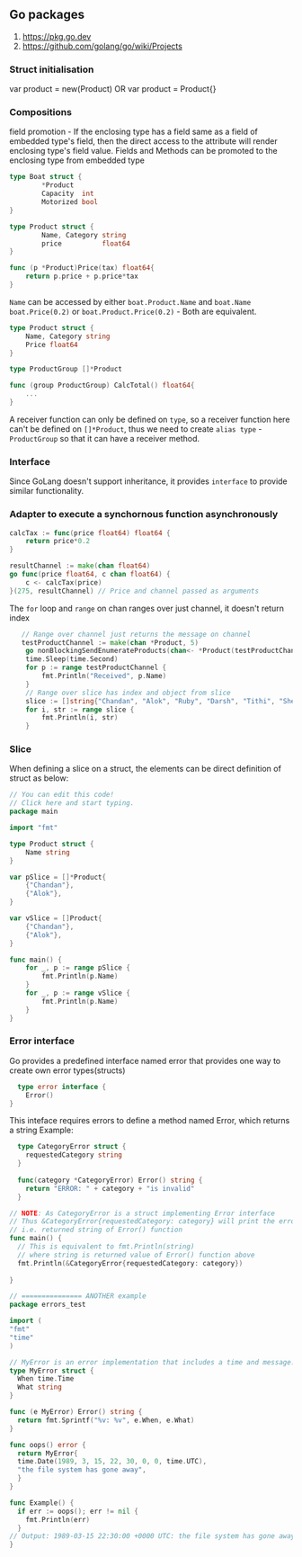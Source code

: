 ## Go packages
1. https://pkg.go.dev
2. https://github.com/golang/go/wiki/Projects

### Struct initialisation
var product = new(Product)
OR
var product = Product{}

### Compositions
field promotion - If the enclosing type has a field same as a field of
embedded type's field, then the direct access to the attribute will
render enclosing type's field value.
Fields and Methods can be promoted to the enclosing type from embedded type
```go
type Boat struct {
        *Product
        Capacity  int
        Motorized bool
}

type Product struct {
        Name, Category string
        price          float64
}

func (p *Product)Price(tax) float64{
	return p.price + p.price*tax
}
```
`Name` can be accessed by either `boat.Product.Name` and `boat.Name`
`boat.Price(0.2)` or `boat.Product.Price(0.2)` - Both are equivalent.

```go
type Product struct {
	Name, Category string
	Price float64
}

type ProductGroup []*Product

func (group ProductGroup) CalcTotal() float64{
	...
}
```
A receiver function can only be defined on `type`, so a receiver function here
can't be defined on `[]*Product`, thus we need to create `alias type` -
`ProductGroup` so that it can have a receiver method.

### Interface
Since GoLang doesn't support inheritance, it provides `interface` to provide similar functionality.

### Adapter to execute a synchornous function asynchronously
```go
calcTax := func(price float64) float64 {
	return price*0.2
}

resultChannel := make(chan float64)
go func(price float64, c chan float64) {
	c <- calcTax(price)
}(275, resultChannel) // Price and channel passed as arguments
```

The `for` loop and `range` on chan ranges over just channel, it doesn't return index
```go
   // Range over channel just returns the message on channel
   testProductChannel := make(chan *Product, 5)
	go nonBlockingSendEnumerateProducts(chan<- *Product(testProductChannel))
	time.Sleep(time.Second)
	for p := range testProductChannel {
		fmt.Println("Received", p.Name)
	}
	// Range over slice has index and object from slice
	slice := []string{"Chandan", "Alok", "Ruby", "Darsh", "Tithi", "Sheenu"}
	for i, str := range slice {
		fmt.Println(i, str)
    }
```
### Slice
When defining a slice on a struct, the elements can be direct definition of struct as below:
```go
// You can edit this code!
// Click here and start typing.
package main

import "fmt"

type Product struct {
	Name string
}

var pSlice = []*Product{
	{"Chandan"},
	{"Alok"},
}

var vSlice = []Product{
	{"Chandan"},
	{"Alok"},
}

func main() {
	for _, p := range pSlice {
		fmt.Println(p.Name)
	}
	for _, p := range vSlice {
		fmt.Println(p.Name)
	}
}

```

### Error interface
Go provides a predefined interface named error that provides one way to create own error types(structs)
```go
  type error interface {
	Error()
}
```
This inteface requires errors to define a method named Error, which returns a string
Example:
```go
  type CategoryError struct {
    requestedCategory string	
  }
  
  func(category *CategoryError) Error() string {
    return "ERROR: " + category + "is invalid"	  
  }

// NOTE: As CategoryError is a struct implementing Error interface
// Thus &CategoryError{requestedCategory: category} will print the error message
// i.e. returned string of Error() function
func main() {
  // This is equivalent to fmt.Println(string) 
  // where string is returned value of Error() function above
  fmt.Println(&CategoryError{requestedCategory: category})	 
  
}

// =============== ANOTHER example
package errors_test

import (
"fmt"
"time"
)

// MyError is an error implementation that includes a time and message.
type MyError struct {
  When time.Time
  What string
}

func (e MyError) Error() string {
  return fmt.Sprintf("%v: %v", e.When, e.What)
}

func oops() error {
  return MyError{
  time.Date(1989, 3, 15, 22, 30, 0, 0, time.UTC),
  "the file system has gone away",
  }
}

func Example() {
  if err := oops(); err != nil {
    fmt.Println(err)
  }
// Output: 1989-03-15 22:30:00 +0000 UTC: the file system has gone away
}
```
